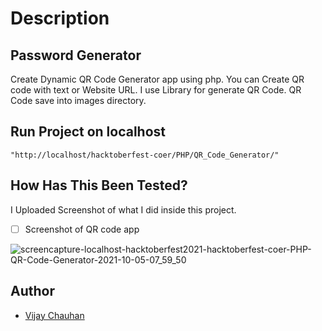 # Description

## Password Generator 
Create Dynamic QR Code Generator app using php. You can Create QR code with text or Website URL. I use Library for generate QR Code.
QR Code save into images directory.

## Run Project on localhost
`"http://localhost/hacktoberfest-coer/PHP/QR_Code_Generator/"`

## How Has This Been Tested?
  I  Uploaded Screenshot of what I did inside this project.

- [ ]  Screenshot of QR code app

![screencapture-localhost-hacktoberfest2021-hacktoberfest-coer-PHP-QR-Code-Generator-2021-10-05-07_59_50](https://user-images.githubusercontent.com/63604585/135992266-a01924eb-5474-4285-a682-1d28ad03aaa3.png)




## Author

- [Vijay Chauhan](https://github.com/mr-vijaychauhan/)

